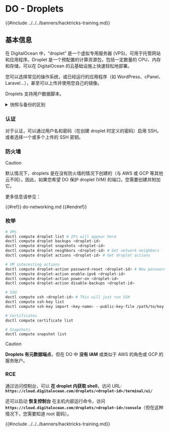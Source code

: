 # DO - Droplets

{{#include ../../../banners/hacktricks-training.md}}

## 基本信息

在 DigitalOcean 中，“droplet” 是一个虚拟专用服务器 (VPS)，可用于托管网站和应用程序。Droplet 是一个预配置的计算资源包，包括一定数量的 CPU、内存和存储，可以在 DigitalOcean 的云基础设施上快速轻松地部署。

您可以选择常见的操作系统，或已经运行的应用程序（如 WordPress、cPanel、Laravel...），甚至可以上传并使用您自己的镜像。

Droplets 支持用户数据脚本。

<details>

<summary>快照与备份的区别</summary>

在 DigitalOcean 中，快照是 Droplet 磁盘的时间点副本。它捕获了快照拍摄时 Droplet 磁盘的状态，包括操作系统、已安装的应用程序以及磁盘上的所有文件和数据。

快照可用于创建与原始 Droplet 相同配置的新 Droplet，或将 Droplet 恢复到快照拍摄时的状态。快照存储在 DigitalOcean 的对象存储服务中，并且是增量的，这意味着仅存储自上次快照以来的更改。这使得它们在使用和存储时都高效且具有成本效益。

另一方面，备份是 Droplet 的完整副本，包括操作系统、已安装的应用程序、文件和数据，以及 Droplet 的设置和元数据。备份通常按定期计划执行，并在特定时间点捕获 Droplet 的整个状态。

与快照不同，备份以压缩和加密格式存储，并且被转移到 DigitalOcean 基础设施之外的远程位置以进行安全保存。这使得备份非常适合灾难恢复，因为它们提供了可以在数据丢失或其他灾难事件发生时恢复的 Droplet 的完整副本。

总之，快照是 Droplet 磁盘的时间点副本，而备份是 Droplet 的完整副本，包括其设置和元数据。快照存储在 DigitalOcean 的对象存储服务中，而备份则转移到 DigitalOcean 基础设施之外的远程位置。快照和备份都可以用于恢复 Droplet，但快照在使用和存储时更高效，而备份则为灾难恢复提供了更全面的备份解决方案。

</details>

### 认证

对于认证，可以通过用户名和密码（在创建 droplet 时定义的密码）启用 SSH。或者选择一个或多个上传的 SSH 密钥。

### 防火墙

> [!CAUTION]
> 默认情况下，droplets 是在没有防火墙的情况下创建的（与 AWS 或 GCP 等其他云不同）。因此，如果您希望 DO 保护 droplet (VM) 的端口，您需要创建并附加它。

更多信息请参见：

{{#ref}}
do-networking.md
{{#endref}}

### 枚举
```bash
# VMs
doctl compute droplet list # IPs will appear here
doctl compute droplet backups <droplet-id>
doctl compute droplet snapshots <droplet-id>
doctl compute droplet neighbors <droplet-id> # Get network neighbors
doctl compute droplet actions <droplet-id> # Get droplet actions

# VM interesting actions
doctl compute droplet-action password-reset <droplet-id> # New password is emailed to the user
doctl compute droplet-action enable-ipv6 <droplet-id>
doctl compute droplet-action power-on <droplet-id>
doctl compute droplet-action disable-backups <droplet-id>

# SSH
doctl compute ssh <droplet-id> # This will just run SSH
doctl compute ssh-key list
doctl compute ssh-key import <key-name> --public-key-file /path/to/key.pub

# Certificates
doctl compute certificate list

# Snapshots
doctl compute snapshot list
```
> [!CAUTION]
> **Droplets 有元数据端点**，但在 DO 中 **没有 IAM** 或类似于 AWS 的角色或 GCP 的服务账户。

### RCE

通过访问控制台，可以 **在 droplet 内获取 shell**，访问 URL: **`https://cloud.digitalocean.com/droplets/<droplet-id>/terminal/ui/`**

还可以启动 **恢复控制台** 在主机内部运行命令，访问 **`https://cloud.digitalocean.com/droplets/<droplet-id>/console`**（但在这种情况下，您需要知道 root 密码）。

{{#include ../../../banners/hacktricks-training.md}}

